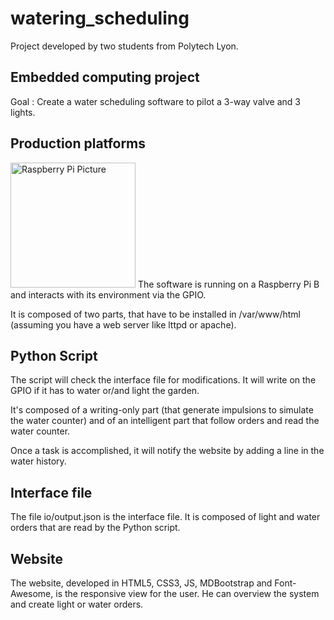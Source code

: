 # watering_scheduling

Project developed by two students from Polytech Lyon.

## Embedded computing project
Goal : Create a water scheduling software to pilot a 3-way valve and 3 lights.

## Production platforms
<img src="http://www.boulineau.com/wp-content/uploads/2013/01/raspberry-pi-model-b-512mb.jpg" alt="Raspberry Pi Picture" style="width: 200px;"/>
The software is running on a Raspberry Pi B and interacts with its environment via the GPIO.

It is composed of two parts, that have to be installed in /var/www/html (assuming you have a web server like lttpd or apache).

## Python Script
The script will check the interface file for modifications. It will write on the GPIO if it has to water or/and light the garden.

It's composed of a writing-only part (that generate impulsions to simulate the water counter) and of an intelligent part that follow orders and read the water counter.

Once a task is accomplished, it will notify the website by adding a line in the water history.

## Interface file
The file io/output.json is the interface file. It is composed of light and water orders that are read by the Python script.

## Website
The website, developed in HTML5, CSS3, JS, MDBootstrap and Font-Awesome, is the responsive view for the user. He can overview the system and create light or water orders.
